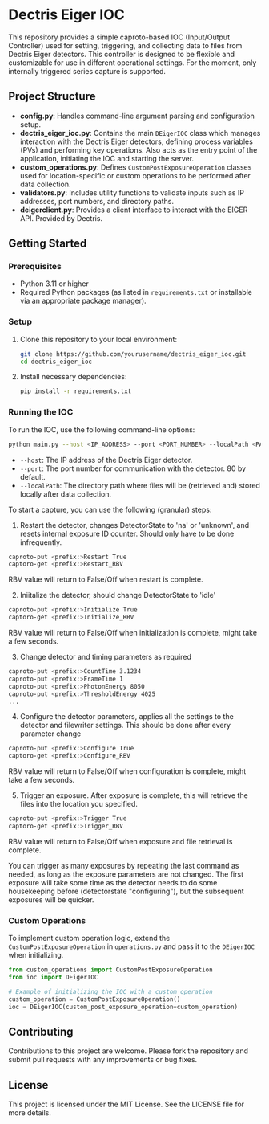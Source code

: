 # Dectris Eiger IOC

This repository provides a simple caproto-based IOC (Input/Output Controller) used for setting, triggering, and collecting data to files from Dectris Eiger detectors. This controller is designed to be flexible and customizable for use in different operational settings. For the moment, only internally triggered series capture is supported. 

## Project Structure

- **config.py**: Handles command-line argument parsing and configuration setup.
- **dectris_eiger_ioc.py**: Contains the main `DEigerIOC` class which manages interaction with the Dectris Eiger detectors, defining process variables (PVs) and performing key operations. Also acts as the entry point of the application, initiating the IOC and starting the server.
- **custom_operations.py**: Defines `CustomPostExposureOperation` classes used for location-specific or custom operations to be performed after data collection.
- **validators.py**: Includes utility functions to validate inputs such as IP addresses, port numbers, and directory paths.
- **deigerclient.py**: Provides a client interface to interact with the EIGER API. Provided by Dectris. 

## Getting Started

### Prerequisites

- Python 3.11 or higher
- Required Python packages (as listed in `requirements.txt` or installable via an appropriate package manager).

### Setup

1. Clone this repository to your local environment:
   ```bash
   git clone https://github.com/yourusername/dectris_eiger_ioc.git
   cd dectris_eiger_ioc
   ```

2. Install necessary dependencies:
   ```bash
   pip install -r requirements.txt
   ```

### Running the IOC

To run the IOC, use the following command-line options:

```bash
python main.py --host <IP_ADDRESS> --port <PORT_NUMBER> --localPath <PATH>
```

- `--host`: The IP address of the Dectris Eiger detector.
- `--port`: The port number for communication with the detector. 80 by default.
- `--localPath`: The directory path where files will be (retrieved and) stored locally after data collection.

To start a capture, you can use the following (granular) steps:
1. Restart the detector, changes DetectorState to 'na' or 'unknown', and resets internal exposure ID counter. Should only have to be done infrequently.
```bash
caproto-put <prefix:>Restart True 
captoro-get <prefix:>Restart_RBV
```
RBV value will return to False/Off when restart is complete.

2. Iniitalize the detector, should change DetectorState to 'idle'
```bash
caproto-put <prefix:>Initialize True
captoro-get <prefix:>Initialize_RBV
```
RBV value will return to False/Off when initialization is complete, might take a few seconds. 

3. Change detector and timing parameters as required
```bash
caproto-put <prefix:>CountTime 3.1234
caproto-put <prefix:>FrameTime 1
caproto-put <prefix:>PhotonEnergy 8050
caproto-put <prefix:>ThresholdEnergy 4025
...
```

4. Configure the detector parameters, applies all the settings to the detector and filewriter settings. This should be done after every parameter change
```bash
caproto-put <prefix:>Configure True
captoro-get <prefix:>Configure_RBV
```
RBV value will return to False/Off when configuration is complete, might take a few seconds. 


5. Trigger an exposure. After exposure is complete, this will retrieve the files into the location you specified. 
```bash
caproto-put <prefix:>Trigger True
captoro-get <prefix:>Trigger_RBV
```
RBV value will return to False/Off when exposure and file retrieval is complete. 

You can trigger as many exposures by repeating the last command as needed, as long as the exposure parameters are not changed. The first exposure will take some time as the detector needs to do some housekeeping before (detectorstate "configuring"), but the subsequent exposures will be quicker. 


### Custom Operations

To implement custom operation logic, extend the `CustomPostExposureOperation` in `operations.py` and pass it to the `DEigerIOC` when initializing.

```python
from custom_operations import CustomPostExposureOperation
from ioc import DEigerIOC

# Example of initializing the IOC with a custom operation
custom_operation = CustomPostExposureOperation()
ioc = DEigerIOC(custom_post_exposure_operation=custom_operation)
```

## Contributing

Contributions to this project are welcome. Please fork the repository and submit pull requests with any improvements or bug fixes.

## License

This project is licensed under the MIT License. See the LICENSE file for more details.
